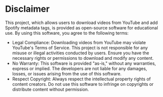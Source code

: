 # Disclaimer 
This project, which allows users to download videos from YouTube and add Spotify metadata tags, is provided as open-source software for educational use. By using this software, you agree to the following terms:
 - Legal Compliance: Downloading videos from YouTube may violate YouTube's Terms of Service. This project is not responsible for any misuse or illegal activities conducted by users. Ensure you have the necessary rights or permissions to download and modify any content.
 - No Warranty: This software is provided "as-is," without any warranties, express or implied. The developers are not liable for any damages, losses, or issues arising from the use of this software.
 - Respect Copyright: Always respect the intellectual property rights of content creators. Do not use this software to infringe on copyrights or distribute content without permission.
